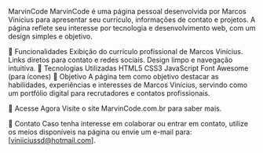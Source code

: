MarvinCode
MarvinCode é uma página pessoal desenvolvida por Marcos Vinícius para apresentar seu currículo, informações de contato e projetos. A página reflete seu interesse por tecnologia e desenvolvimento web, com um design simples e objetivo.

🌟 Funcionalidades
Exibição do currículo profissional de Marcos Vinícius.
Links diretos para contato e redes sociais.
Design limpo e navegação intuitiva.
🚀 Tecnologias Utilizadas
HTML5
CSS3
JavaScript
Font Awesome (para ícones)
🎯 Objetivo
A página tem como objetivo destacar as habilidades, experiências e interesses de Marcos Vinícius, servindo como um portfólio digital para recrutadores e contatos profissionais.

🔗 Acesse Agora
Visite o site MarvinCode.com.br para saber mais.

📧 Contato
Caso tenha interesse em colaborar ou entrar em contato, utilize os meios disponíveis na página ou envie um e-mail para: [viniiciussd@hotmail.com].

